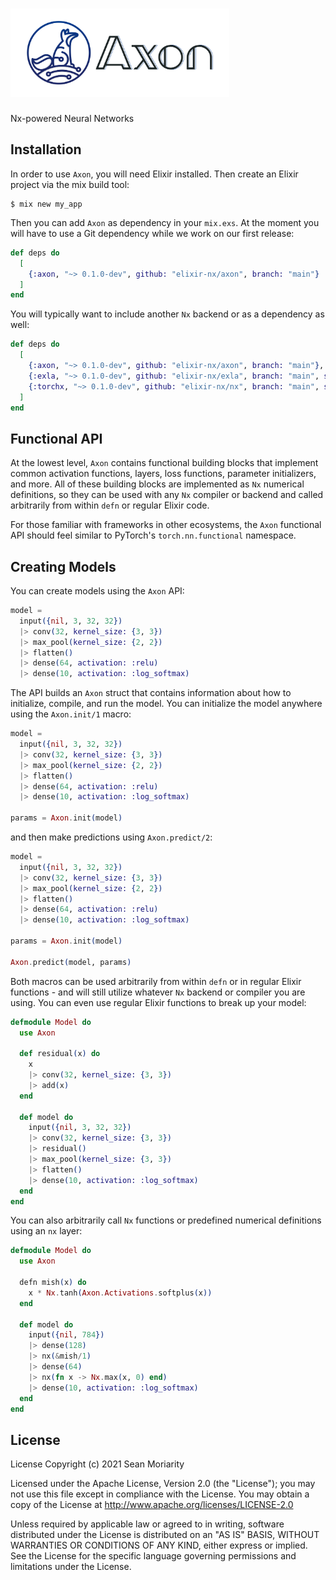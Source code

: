 <h1><img src="https://github.com/elixir-nx/axon/raw/main/axon.png" alt="Axon" width="350"></h1>

Nx-powered Neural Networks

## Installation

In order to use `Axon`, you will need Elixir installed. Then create an Elixir project via the mix build tool:

```
$ mix new my_app
```

Then you can add `Axon` as dependency in your `mix.exs`. At the moment you will have to use a Git dependency while we work on our first release:

```elixir
def deps do
  [
    {:axon, "~> 0.1.0-dev", github: "elixir-nx/axon", branch: "main"}
  ]
end
```

You will typically want to include another `Nx` backend or as a dependency as well:

```elixir
def deps do
  [
    {:axon, "~> 0.1.0-dev", github: "elixir-nx/axon", branch: "main"},
    {:exla, "~> 0.1.0-dev", github: "elixir-nx/exla", branch: "main", sparse: "exla"},
    {:torchx, "~> 0.1.0-dev", github: "elixir-nx/nx", branch: "main", sparse: "torchx"},
  ]
end
```

## Functional API

At the lowest level, `Axon` contains functional building blocks that implement common activation functions, layers, loss functions, parameter initializers, and more. All of these building blocks are implemented as `Nx` numerical definitions, so they can be used with any `Nx` compiler or backend and called arbitrarily from within `defn` or regular Elixir code.

For those familiar with frameworks in other ecosystems, the `Axon` functional API should feel similar to PyTorch's `torch.nn.functional` namespace.

## Creating Models

You can create models using the `Axon` API:

```elixir
model =
  input({nil, 3, 32, 32})
  |> conv(32, kernel_size: {3, 3})
  |> max_pool(kernel_size: {2, 2})
  |> flatten()
  |> dense(64, activation: :relu)
  |> dense(10, activation: :log_softmax)
```

The API builds an `Axon` struct that contains information about how to initialize, compile, and run the model. You can initialize the model anywhere using the `Axon.init/1` macro:

```elixir
model =
  input({nil, 3, 32, 32})
  |> conv(32, kernel_size: {3, 3})
  |> max_pool(kernel_size: {2, 2})
  |> flatten()
  |> dense(64, activation: :relu)
  |> dense(10, activation: :log_softmax)

params = Axon.init(model)
```

and then make predictions using `Axon.predict/2`:

```elixir
model =
  input({nil, 3, 32, 32})
  |> conv(32, kernel_size: {3, 3})
  |> max_pool(kernel_size: {2, 2})
  |> flatten()
  |> dense(64, activation: :relu)
  |> dense(10, activation: :log_softmax)

params = Axon.init(model)

Axon.predict(model, params)
```

Both macros can be used arbitrarily from within `defn` or in regular Elixir functions - and will still utilize whatever `Nx` backend or compiler you are using. You can even use regular Elixir functions to break up your model:

```elixir
defmodule Model do
  use Axon

  def residual(x) do
    x
    |> conv(32, kernel_size: {3, 3})
    |> add(x)
  end

  def model do
    input({nil, 3, 32, 32})
    |> conv(32, kernel_size: {3, 3})
    |> residual()
    |> max_pool(kernel_size: {3, 3})
    |> flatten()
    |> dense(10, activation: :log_softmax)
  end
end
```

You can also arbitrarily call `Nx` functions or predefined numerical definitions using an `nx` layer:

```elixir
defmodule Model do
  use Axon

  defn mish(x) do
    x * Nx.tanh(Axon.Activations.softplus(x))
  end

  def model do
    input({nil, 784})
    |> dense(128)
    |> nx(&mish/1)
    |> dense(64)
    |> nx(fn x -> Nx.max(x, 0) end)
    |> dense(10, activation: :log_softmax)
  end
end
```

## License

License
Copyright (c) 2021 Sean Moriarity

Licensed under the Apache License, Version 2.0 (the "License"); you may not use this file except in compliance with the License. You may obtain a copy of the License at http://www.apache.org/licenses/LICENSE-2.0

Unless required by applicable law or agreed to in writing, software distributed under the License is distributed on an "AS IS" BASIS, WITHOUT WARRANTIES OR CONDITIONS OF ANY KIND, either express or implied. See the License for the specific language governing permissions and limitations under the License.